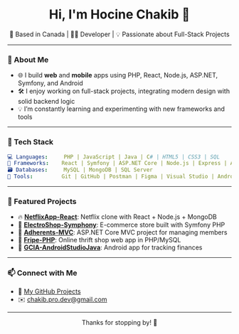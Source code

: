 
<h1 align="center">Hi, I'm Hocine Chakib 👋</h1>
<p align="center">📍 Based in Canada | 👨‍💻 Developer | 💡 Passionate about Full-Stack Projects</p>

---

### 🚀 About Me

- 🌐 I build **web** and **mobile** apps using PHP, React, Node.js, ASP.NET, Symfony, and Android
- 🛠️ I enjoy working on full-stack projects, integrating modern design with solid backend logic
- 💡 I’m constantly learning and experimenting with new frameworks and tools

---

### 🧰 Tech Stack

```yaml
💻 Languages:     PHP | JavaScript | Java | C# | HTML5 | CSS3 | SQL
🧱 Frameworks:    React | Symfony | ASP.NET Core | Node.js | Express | Android SDK
🗃️ Databases:     MySQL | MongoDB | SQL Server
🧩 Tools:         Git | GitHub | Postman | Figma | Visual Studio | Android Studio | VS Code | XAMPP
```

---

### 📌 Featured Projects

- 🔥 [**NetflixApp-React**](https://github.com/Hchakib/NetflixApp-React): Netflix clone with React + Node.js + MongoDB
- 🛒 [**ElectroShop-Symphony**](https://github.com/Hchakib/ElectroShop-Symphony): E-commerce store built with Symfony PHP
- 👤 [**Adherents-MVC**](https://github.com/Hchakib/Adherents-MVC): ASP.NET Core MVC project for managing members
- 🧾 [**Fripe-PHP**](https://github.com/Hchakib/Fripe-PHP): Online thrift shop web app in PHP/MySQL
- 📱 [**GCIA-AndroidStudioJava**](https://github.com/Hchakib/GCIA-AndroidStudioJava): Android app for tracking finances

---

### 📫 Connect with Me

- 🧠 [My GitHub Projects](https://github.com/Hchakib?tab=repositories)
- ✉️ chakib.pro.dev@gmail.com

---

<p align="center">Thanks for stopping by! 🚀</p>
